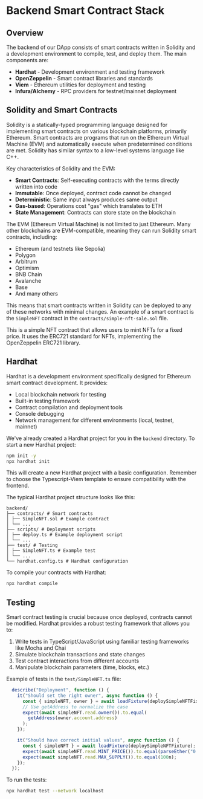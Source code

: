 # Backend Smart Contract Stack

## Overview

The backend of our DApp consists of smart contracts written in Solidity and a development environment to compile, test, and deploy them. The main components are:

- **Hardhat** - Development environment and testing framework
- **OpenZeppelin** - Smart contract libraries and standards
- **Viem** - Ethereum utilities for deployment and testing
- **Infura/Alchemy** - RPC providers for testnet/mainnet deployment


## Solidity and Smart Contracts

Solidity is a statically-typed programming language designed for implementing smart contracts on various blockchain platforms, primarily Ethereum. Smart contracts are programs that run on the Ethereum Virtual Machine (EVM) and automatically execute when predetermined conditions are met. Solidity has similar syntax to a low-level systems language like C++.

Key characteristics of Solidity and the EVM:

- **Smart Contracts**: Self-executing contracts with the terms directly written into code
- **Immutable**: Once deployed, contract code cannot be changed
- **Deterministic**: Same input always produces same output
- **Gas-based**: Operations cost "gas" which translates to ETH
- **State Management**: Contracts can store state on the blockchain

The EVM (Ethereum Virtual Machine) is not limited to just Ethereum. Many other blockchains are EVM-compatible, meaning they can run Solidity smart contracts, including:

- Ethereum (and testnets like Sepolia)
- Polygon
- Arbitrum
- Optimism
- BNB Chain
- Avalanche
- Base
- And many others

This means that smart contracts written in Solidity can be deployed to any of these networks with minimal changes. An example of a smart contract is the `SimpleNFT` contract in the `contracts/simple-nft-sale.sol` file.

This is a simple NFT contract that allows users to mint NFTs for a fixed price. It uses the ERC721 standard for NFTs, implementing the OpenZeppelin ERC721 library.

## Hardhat

Hardhat is a development environment specifically designed for Ethereum smart contract development. It provides:

- Local blockchain network for testing
- Built-in testing framework
- Contract compilation and deployment tools
- Console debugging
- Network management for different environments (local, testnet, mainnet)

We've already created a Hardhat project for you in the `backend` directory. To start a new Hardhat project:
```bash
npm init -y
npx hardhat init
```

This will create a new Hardhat project with a basic configuration. Remember to choose the Typescript-Viem template to ensure compatibility with the frontend.


The typical Hardhat project structure looks like this:
```
backend/
├── contracts/ # Smart contracts
│ ├── SimpleNFT.sol # Example contract
│ └── ...
├── scripts/ # Deployment scripts
│ ├── deploy.ts # Example deployment script
│ └── ...
├── test/ # Testing
│ ├── SimpleNFT.ts # Example test
│ └── ...
└── hardhat.config.ts # Hardhat configuration
```

To compile your contracts with Hardhat:
```bash
npx hardhat compile
```


## Testing

Smart contract testing is crucial because once deployed, contracts cannot be modified. Hardhat provides a robust testing framework that allows you to:

1. Write tests in TypeScript/JavaScript using familiar testing frameworks like Mocha and Chai
2. Simulate blockchain transactions and state changes
3. Test contract interactions from different accounts
4. Manipulate blockchain parameters (time, blocks, etc.)

Example of tests in the `test/SimpleNFT.ts` file:

```ts
  describe("Deployment", function () {
    it("Should set the right owner", async function () {
      const { simpleNFT, owner } = await loadFixture(deploySimpleNFTFixture);
      // Use getAddress to normalize the case
      expect(await simpleNFT.read.owner()).to.equal(
        getAddress(owner.account.address)
      );
    });

    it("Should have correct initial values", async function () {
      const { simpleNFT } = await loadFixture(deploySimpleNFTFixture);
      expect(await simpleNFT.read.MINT_PRICE()).to.equal(parseEther("0.01"));
      expect(await simpleNFT.read.MAX_SUPPLY()).to.equal(100n);
    });
  });
```

To run the tests:
```bash
npx hardhat test --network localhost
```


